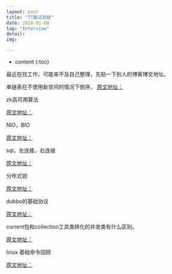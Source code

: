 ```yaml
---
layout: post
title: "TT面试总结"
date: 2018-01-08
tag: "Interview"
detail: 
img: 

---
```


* content
{:toc}

最近在找工作，可能来不及自己整理，先贴一下别人的博客博文地址。


单链表在不使用新空间的情况下倒序，
[原文地址：](http://blog.csdn.net/cangchen/article/details/45040259)


zk高可用算法

[原文地址：](http://blog.csdn.net/huangjinsheng1988/article/details/52494080)

NIO，BIO

[原文地址：](http://bbym010.iteye.com/blog/2100868)

sql，左连接，右连接

[原文地址：](https://www.cnblogs.com/youzhangjin/archive/2009/05/22/1486982.html)

分布式锁

[原文地址：](http://blog.csdn.net/ugg/article/details/41894947)

dubbo的基础协议

[原文地址：](http://blog.csdn.net/tanga842428/article/details/52717217)

current包和collection工具类转化的并发类有什么区别。

[原文地址：](https://www.cnblogs.com/cccw/p/5837448.html)

linux 基础命令回顾

[原文地址：](https://www.cnblogs.com/nulige/p/6679972.html)